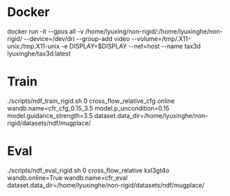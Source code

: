 # Docker
docker run -it --gpus all -v /home/lyuxing/non-rigid/:/home/lyuxinghe/non-rigid/ --device=/dev/dri --group-add video --volume=/tmp/.X11-unix:/tmp.X11-unix -e DISPLAY=$DISPLAY --net=host --name tax3d lyuxinghe/tax3d:latest

# Train
./scripts/ndf_train_rigid.sh 0 cross_flow_relative_cfg online wandb.name=cfr_cfg_0.15_3.5 model.p_uncondition=0.15 model.guidance_strength=3.5 dataset.data_dir=/home/lyuxinghe/non-rigid/datasets/ndf/mugplace/

# Eval
./scripts/ndf_eval_rigid.sh 0 cross_flow_relative kxl3gt4o wandb.online=True wandb.name=cfr_eval dataset.data_dir=/home/lyuxinghe/non-rigid/datasets/ndf/mugplace/
